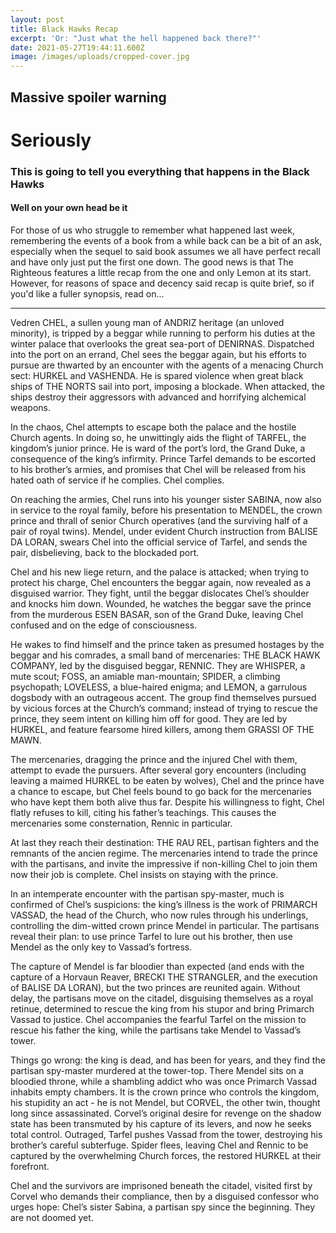 ```yaml
---
layout: post
title: Black Hawks Recap
excerpt: 'Or: "Just what the hell happened back there?"'
date: 2021-05-27T19:44:11.600Z
image: /images/uploads/cropped-cover.jpg
---
```

## Massive spoiler warning
# Seriously
### This is going to tell you everything that happens in the Black Hawks
#### Well on your own head be it

For those of us who struggle to remember what happened last week, remembering the events of a book from a while back can be a bit of an ask, especially when the sequel to said book assumes we all have perfect recall and have only just put the first one down. The good news is that The Righteous features a little recap from the one and only Lemon at its start. However, for reasons of space and decency said recap is quite brief, so if you'd like a fuller synopsis, read on...

---

Vedren CHEL, a sullen young man of ANDRIZ heritage (an unloved minority), is tripped by a beggar while running to perform his duties at the winter palace that overlooks the great sea-port of DENIRNAS. Dispatched into the port on an errand, Chel sees the beggar again, but his efforts to pursue are thwarted by an encounter with the agents of a menacing Church sect: HURKEL and VASHENDA. He is spared violence when great black ships of THE NORTS sail into port, imposing a blockade. When attacked, the ships destroy their aggressors with advanced and horrifying alchemical weapons.

In the chaos, Chel attempts to escape both the palace and the hostile Church agents. In doing so, he unwittingly aids the flight of TARFEL, the kingdom’s junior prince. He is ward of the port’s lord, the Grand Duke, a consequence of the king’s infirmity. Prince Tarfel demands to be escorted to his brother’s armies, and promises that Chel will be released from his hated oath of service if he complies. Chel complies.


On reaching the armies, Chel runs into his younger sister SABINA, now also in service to the royal family, before his presentation to MENDEL, the crown prince and thrall of senior Church operatives (and the surviving half of a pair of royal twins). Mendel, under evident Church instruction from BALISE DA LORAN, swears Chel into the official service of Tarfel, and sends the pair, disbelieving, back to the blockaded port.


Chel and his new liege return, and the palace is attacked; when trying to protect his charge, Chel encounters the beggar again, now revealed as a disguised warrior. They fight, until the beggar dislocates Chel’s shoulder and knocks him down. Wounded, he watches the beggar save the prince from the murderous ESEN BASAR, son of the Grand Duke, leaving Chel confused and on the edge of consciousness.

He wakes to find himself and the prince taken as presumed hostages by the beggar and his comrades, a small band of mercenaries: THE BLACK HAWK COMPANY, led by the disguised beggar, RENNIC. They are WHISPER, a mute scout; FOSS, an amiable man-mountain; SPIDER, a climbing psychopath; LOVELESS, a blue-haired enigma; and LEMON, a garrulous dogsbody with an outrageous accent. The group find themselves pursued by vicious forces at the Church’s command; instead of trying to rescue the prince, they seem intent on killing him off for good. They are led by HURKEL, and feature fearsome hired killers, among them GRASSI OF THE MAWN.


The mercenaries, dragging the prince and the injured Chel with them, attempt to evade the pursuers. After several gory encounters (including leaving a maimed HURKEL to be eaten by wolves), Chel and the prince have a chance to escape, but Chel feels bound to go back for the mercenaries who have kept them both alive thus far. Despite his willingness to fight, Chel flatly refuses to kill, citing his father’s teachings. This causes the mercenaries some consternation, Rennic in particular.


At last they reach their destination: THE RAU REL, partisan fighters and the remnants of the ancien regime. The mercenaries intend to trade the prince with the partisans, and invite the impressive if non-killing Chel to join them now their job is complete. Chel insists on staying with the prince.


In an intemperate encounter with the partisan spy-master, much is confirmed of Chel’s suspicions: the king’s illness is the work of PRIMARCH VASSAD, the head of the Church, who now rules through his underlings, controlling the dim-witted crown prince Mendel in particular. The partisans reveal their plan: to use prince Tarfel to lure out his brother, then use Mendel as the only key to Vassad’s fortress.


The capture of Mendel is far bloodier than expected (and ends with the capture of a Horvaun Reaver, BRECKI THE STRANGLER, and the execution of BALISE DA LORAN), but the two princes are reunited again. Without delay, the partisans move on the citadel, disguising themselves as a royal retinue, determined to rescue the king from his stupor and bring Primarch Vassad to justice. Chel accompanies the fearful Tarfel on the mission to rescue his father the king, while the partisans take Mendel to Vassad’s tower.


Things go wrong: the king is dead, and has been for years, and they find the partisan spy-master murdered at the tower-top. There Mendel sits on a bloodied throne, while a shambling addict who was once Primarch Vassad inhabits empty chambers. It is the crown prince who controls the kingdom, his stupidity an act - he is not Mendel, but CORVEL, the other twin, thought long since assassinated. Corvel’s original desire for revenge on the shadow state has been transmuted by his capture of its levers, and now he seeks total control. Outraged, Tarfel pushes Vassad from the tower, destroying his brother’s careful subterfuge. Spider flees, leaving Chel and Rennic to be captured by the overwhelming Church forces, the restored HURKEL at their forefront.


Chel and the survivors are imprisoned beneath the citadel, visited first by Corvel who demands their compliance, then by a disguised confessor who urges hope: Chel’s sister Sabina, a partisan spy since the beginning. They are not doomed yet.



